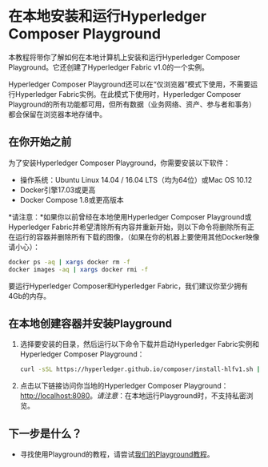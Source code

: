 # 在本地安装和运行Hyperledger Composer Playground

本教程将带你了解如何在本地计算机上安装和运行Hyperledger Composer Playground。它还创建了Hyperledger Fabric v1.0的一个实例。

Hyperledger Composer Playground还可以在“仅浏览器”模式下使用，不需要运行Hyperledger Fabric实例。在此模式下使用时，Hyperledger Composer Playground的所有功能都可用，但所有数据（业务网络、资产、参与者和事务）都会保留在浏览器本地存储中。

## 在你开始之前

为了安装Hyperledger Composer Playground，你需要安装以下软件：

- 操作系统：Ubuntu Linux 14.04 / 16.04 LTS（均为64位）或Mac OS 10.12
- Docker引擎17.03或更高
- Docker Compose 1.8或更高版本

*请注意：*如果你以前曾经在本地使用Hyperledger Composer Playground或Hyperledger Fabric并希望清除所有内容并重新开始，则以下命令将删除所有正在运行的容器并删除所有下载的图像，（如果在你的机器上要使用其他Docker映像请小心）：
```bash
docker ps -aq | xargs docker rm -f
docker images -aq | xargs docker rmi -f
```

要运行Hyperledger Composer和Hyperledger Fabric，我们建议你至少拥有4Gb的内存。

## 在本地创建容器并安装Playground

1. 选择要安装的目录，然后运行以下命令下载并启动Hyperledger Fabric实例和Hyperledger Composer Playground：
   ```bash
   curl -sSL https://hyperledger.github.io/composer/install-hlfv1.sh | bash
   ```

2. 点击以下链接访问你当地的Hyperledger Composer Playground：[http://localhost:8080](http://localhost:8080/)。*请注意*：在本地运行Playground时，不支持私密浏览。

## 下一步是什么？

- 寻找使用Playground的教程，请尝试[我们的Playground教程](tutorials_playground-tutorial.md)。

